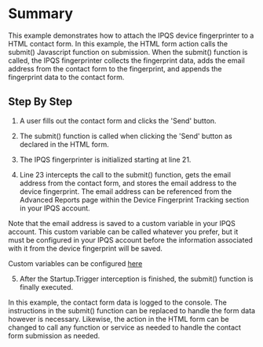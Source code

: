 # Summary

This example demonstrates how to attach the IPQS device fingerprinter to a HTML contact form. In this example, the HTML form action calls the submit() Javascript function on submission. When the submit() function is called, the IPQS fingerprinter collects the fingerprint data, adds the email address from the contact form to the fingerprint, and appends the fingerprint data to the contact form. 

## Step By Step

1. A user fills out the contact form and clicks the 'Send' button. 

2. The submit() function is called when clicking the 'Send' button as declared in the HTML form. 

3. The IPQS fingerprinter is initialized starting at line 21.

4. Line 23 intercepts the call to the submit() function, gets the email address from the contact form, and stores the email address to the device fingerprint. The email address can be referenced from the Advanced Reports page within the Device Fingerprint Tracking section in your IPQS account. 

Note that the email address is saved to a custom variable in your IPQS account. This custom variable can be called whatever you prefer, but it must be configured in your IPQS account before the information associated with it from the device fingerprint will be saved. 

Custom variables can be configured [here](https://www.ipqualityscore.com/user/settings#variables)

5. After the Startup.Trigger interception is finished, the submit() function is finally executed. 

In this example, the contact form data is logged to the console. The instructions in the submit() function can be replaced to handle the form data however is necessary. Likewise, the action in the HTML form can be changed to call any function or service as needed to handle the contact form submission as needed. 